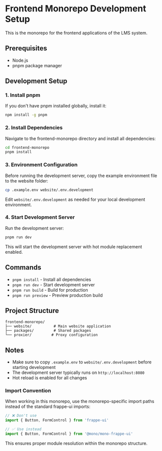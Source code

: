 # Frontend Monorepo Development Setup

This is the monorepo for the frontend applications of the LMS system.

## Prerequisites

- Node.js
- pnpm package manager

## Development Setup

### 1. Install pnpm

If you don't have pnpm installed globally, install it:

```bash
npm install -g pnpm
```

### 2. Install Dependencies

Navigate to the frontend-monorepo directory and install all dependencies:

```bash
cd frontend-monorepo
pnpm install
```

### 3. Environment Configuration

Before running the development server, copy the example environment file to the website folder:

```bash
cp .example.env website/.env.development
```

Edit `website/.env.development` as needed for your local development environment.

### 4. Start Development Server

Run the development server:

```bash
pnpm run dev
```

This will start the development server with hot module replacement enabled.

## Commands

- `pnpm install` - Install all dependencies
- `pnpm run dev` - Start development server
- `pnpm run build` - Build for production
- `pnpm run preview` - Preview production build

## Project Structure

```
frontend-monorepo/
├── website/          # Main website application
├── packages/         # Shared packages
└── proxier/         # Proxy configuration
```

## Notes

- Make sure to copy `.example.env` to `website/.env.development` before starting development
- The development server typically runs on `http://localhost:8080`
- Hot reload is enabled for all changes

### Import Convention

When working in this monorepo, use the monorepo-specific import paths instead of the standard frappe-ui imports:

```javascript
// ❌ Don't use
import { Button, FormControl } from 'frappe-ui'

// ✅ Use instead
import { Button, FormControl } from '@mono/mono-frappe-ui'
```

This ensures proper module resolution within the monorepo structure.
